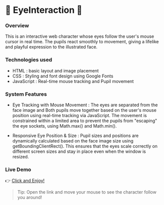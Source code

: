 # 👀 EyeInteraction 👀

### Overview
This is an interactive web character whose eyes follow the user's mouse cursor in real time.
The pupils react smoothly to movement, giving a lifelike and playful expression to the illustrated face.


### Technologies used
- HTML : basic layout and image placement
- CSS : Styling and font design using Google Fonts
- JavaScript : Real-time mouse tracking and Pupil movement


### System Features
- Eye Tracking with Mouse Movement : The eyes are separated from the face image and Both pupils move together based on the user's mouse position using real-time tracking via JavaScript. The movement is constrained within a limited area to prevent the pupils from "escaping" the eye sockets, using Math.max() and Math.min().

- Responsive Eye Position & Size : Pupil sizes and positions are dynamically calculated based on the face image size using getBoundingClientRect(). This ensures that the eyes scale correctly on different screen sizes and stay in place even when the window is resized.


### Live Demo
👉 [Click and Enjoy!](https://sujin-021.github.io/Eye-animation/)
> Tip: Open the link and move your mouse to see the character follow you around!

